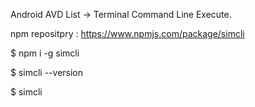 Android AVD List -> Terminal Command Line Execute.

npm repositpry : https://www.npmjs.com/package/simcli

\$ npm i -g simcli

\$ simcli --version

\$ simcli
